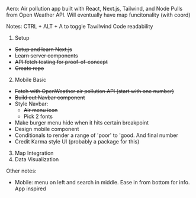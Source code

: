 Aero:
Air pollution app built with React, Next.js, Tailwind, and Node
Pulls from Open Weather API. Will eventually have map funcitonality (with coord)

Notes:
CTRL + ALT + A to toggle Tawilwind Code readability


1. Setup    
  - ~~Setup and learn Next.js~~
  - ~~Learn server components~~
  - ~~API fetch testing for proof-of-concept~~
  - ~~Create repo~~

2. Mobile Basic
  - ~~Fetch with OpenWeather air pollution API (start with one number)~~
  - ~~Build out Navbar component~~
  - Style Navbar:
    - ~~Air menu icon~~
    - Pick 2 fonts  
  - Make burger menu hide when it hits certain breakpoint
  - Design mobile component
  - Conditionals to render a range of 'poor' to 'good. And final number
  - Credit Karma style UI (probably a package for this)


3. Map Integration
4. Data Visualization


Other notes:
- Mobile: menu on left and search in middle. Ease in from bottom for info. App inspired
